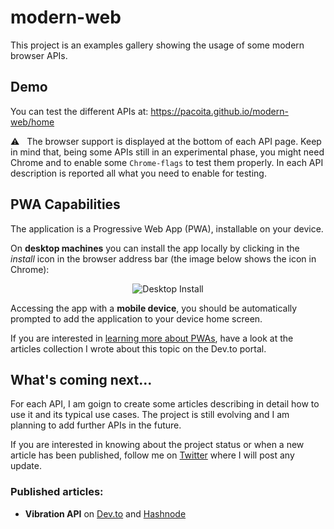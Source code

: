 # modern-web

This project is an examples gallery showing the usage of some modern browser APIs. 

## Demo

You can test the different APIs at: https://pacoita.github.io/modern-web/home

⚠️ &nbsp; The browser support is displayed at the bottom of each API page. 
Keep in mind that, being some APIs still in an experimental phase, you might need Chrome and to enable some `Chrome-flags` to test them properly. In each API description is reported all what you need to enable for testing.

## PWA Capabilities

The application is a Progressive Web App (PWA), installable on your device. 

On **desktop machines** you can install the app locally by clicking in the *install* icon in the browser address bar (the image below shows the icon in Chrome):
<p align="center">
<img src="https://dev-to-uploads.s3.amazonaws.com/uploads/articles/ug7peju22vtyfbrffg1k.PNG" alt="Desktop Install">
</p> 

Accessing the app with a **mobile device**, you should be automatically prompted to add the application to your device home screen.

If you are interested in [learning more about PWAs](https://dev.to/paco_ita/a-gentle-introduction-to-progressive-web-apps-step-1-24da), have a look at the articles collection I wrote about this topic on the Dev.to portal.

## What's coming next...

For each API, I am goign to create some articles describing in detail how to use it and its typical use cases.
The project is still evolving and I am planning to add further APIs in the future. 

If you are interested in knowing about the project status or when a new article has been published, follow me on [Twitter](https://twitter.com/paco_ITA) where I will post any update.

### Published articles:

- **Vibration API** on [Dev.to](https://dev.to/paco_ita/enhance-your-web-apps-with-a-vibration-43pl) and [Hashnode](https://modern-web.hashnode.dev/vibration-api)
